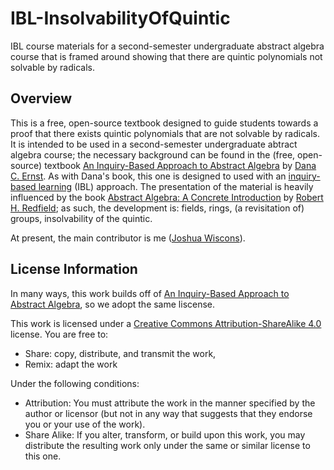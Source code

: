 # IBL-InsolvabilityOfQuintic
IBL course materials for a second-semester undergraduate abstract algebra course that is framed around showing that there are quintic polynomials not solvable by radicals. 

## Overview
This is a free, open-source textbook designed to guide students towards a proof that there exists quintic polynomials that are not solvable by radicals. It is intended to be used in a second-semester undergraduate abtract algebra course; the necessary background can be found in the (free, open-source) textbook [An Inquiry-Based Approach to Abstract Algebra](https://github.com/dcernst/IBL-AbstractAlgebra) by [Dana C. Ernst](http://danaernst.com). As with Dana's book, this one is designed to used with an [inquiry-based learning](http://maamathedmatters.blogspot.com/2013/05/what-heck-is-ibl.html) (IBL) approach. The presentation of the material is heavily influenced by the book [Abstract Algebra: A Concrete Introduction](https://www.amazon.com/Abstract-Algebra-Introduction-Robert-Redfield/dp/020143721X) by [Robert H. Redfield](https://www.hamilton.edu/academics/our-faculty/directory/faculty-detail/robert-redfield); as such, the development is: fields, rings, (a revisitation of) groups, insolvability of the quintic.

At present, the main contributor is me ([Joshua Wiscons](http://webpages.csus.edu/wiscons/)).

## License Information
In many ways, this work builds off of [An Inquiry-Based Approach to Abstract Algebra](https://github.com/dcernst/IBL-AbstractAlgebra), so we adopt the same liscense. 

This work is licensed under a [Creative Commons Attribution-ShareAlike 4.0](https://creativecommons.org/licenses/by-sa/4.0/) license.  You are free to:

* Share: copy, distribute, and transmit the work,
* Remix: adapt the work

Under the following conditions:

* Attribution: You must attribute the work in the manner specified by the author or licensor (but not in any way that suggests that they endorse you or your use of the work).
* Share Alike: If you alter, transform, or build upon this work, you may distribute the resulting work only under the same or similar license to this one.
 
